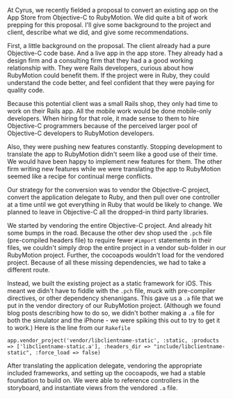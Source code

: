 At Cyrus, we recently fielded a proposal to convert an existing app on the App Store from Objective-C to RubyMotion. We did quite a bit of work prepping for this proposal. I'll give some background to the project and client, describe what we did, and give some recommendations.

First, a little background on the proposal. The client already had a pure Objective-C code base. And a live app in the app store. They already had a design firm and a consulting firm that they had a a good working relationship with. They were Rails developers, curious about how RubyMotion could benefit them. If the project were in Ruby, they could understand the code better, and feel confident that they 
were paying for quality code. 

Because this potential client was a small Rails shop, they only had time to work on their Rails app. All the mobile work would be done mobile-only developers. When hiring for that role, it made sense to them to hire Objective-C programmers because of the perceived larger pool of Objective-C developers to RubyMotion developers. 

Also, they were pushing new features constantly. Stopping development to translate the app to RubyMotion didn't seem like a good use of their time. We would have been happy to implement new features for them. The other firm writing new features while we were translating the app to RubyMotion seemed like a recipe for continual merge conflicts.



Our strategy for the conversion was to vendor the Objective-C project, convert the application delegate to Ruby, and then pull over one controller at a time until we got everything in Ruby that would be likely to change. We planned to leave in Objective-C all the dropped-in third party libraries. 


We started by vendoring the entire Objective-C project. And already hit some bumps in the road. Because the other dev shop used the `.pch` file (pre-compiled headers file) to require fewer `#import` statements in their files, we couldn't simply drop the entire project in a vendor sub-folder in our RubyMotion project. Further, the cocoapods wouldn't load for the vendored project. Because of all these missing dependencies, we had to take a different route. 

Instead, we built the existing project as a static framework for iOS. This meant we didn't have to fiddle with the `.pch` file, muck with pre-compiler directives, or other dependency shenanigans. This gave us a `.a` file that we put in the vendor directory of our RubyMotion project. (Although we found blog posts describing how to do so, we didn't bother making a `.a` file for both the simulator and the iPhone - we were spiking this out to try to get it to work.) Here is the line from our `Rakefile`

    app.vendor_project('vendor/libclientname-static', :static, :products => ['libclientname-static.a'], :headers_dir => "include/libclientname-static", :force_load => false)



After translating the application delegate, vendoring the appropriate included frameworks, and setting up the cocoapods, we had a stable foundation to build on. We were able to reference controllers in the storyboard, and instantiate views from the vendored `.a` file.